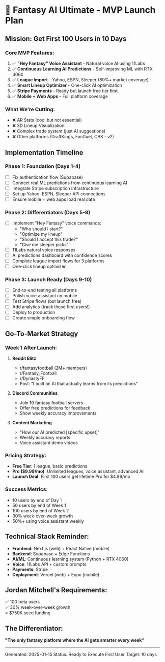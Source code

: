 # 🚀 Fantasy AI Ultimate - MVP Launch Plan

## Mission: Get First 100 Users in 10 Days

### Core MVP Features:
1. ✅ **"Hey Fantasy" Voice Assistant** - Natural voice AI using 11Labs
2. ✅ **Continuous Learning AI Predictions** - Self-improving ML with RTX 4060
3. ✅ **League Import** - Yahoo, ESPN, Sleeper (80%+ market coverage)
4. ✅ **Smart Lineup Optimizer** - One-click AI optimization
5. ✅ **Stripe Payments** - Ready but launch free tier first
6. ✅ **Mobile + Web Apps** - Full platform coverage

### What We're Cutting:
- ❌ AR Stats (cool but not essential)
- ❌ 3D Lineup Visualization  
- ❌ Complex trade system (just AI suggestions)
- ❌ Other platforms (DraftKings, FanDuel, CBS - v2)

## Implementation Timeline

### Phase 1: Foundation (Days 1-4)
- [ ] Fix authentication flow (Supabase)
- [ ] Connect real ML predictions from continuous learning AI
- [ ] Integrate Stripe subscription infrastructure
- [ ] Set up Yahoo, ESPN, Sleeper API connections
- [ ] Ensure mobile + web apps load real data

### Phase 2: Differentiators (Days 5-8)
- [ ] Implement "Hey Fantasy" voice commands:
  - "Who should I start?"
  - "Optimize my lineup"
  - "Should I accept this trade?"
  - "Give me sleeper picks"
- [ ] 11Labs natural voice responses
- [ ] AI predictions dashboard with confidence scores
- [ ] Complete league import flows for 3 platforms
- [ ] One-click lineup optimizer

### Phase 3: Launch Ready (Days 9-10)
- [ ] End-to-end testing all platforms
- [ ] Polish voice assistant on mobile
- [ ] Test Stripe flows (but launch free)
- [ ] Add analytics (track those first users!)
- [ ] Deploy to production
- [ ] Create simple onboarding flow

## Go-To-Market Strategy

### Week 1 After Launch:
1. **Reddit Blitz**
   - r/fantasyfootball (2M+ members)
   - r/Fantasy_Football  
   - r/DynastyFF
   - Post: "I built an AI that actually learns from its predictions"

2. **Discord Communities**
   - Join 10 fantasy football servers
   - Offer free predictions for feedback
   - Show weekly accuracy improvements

3. **Content Marketing**
   - "How our AI predicted [specific upset]"
   - Weekly accuracy reports
   - Voice assistant demo videos

### Pricing Strategy:
- **Free Tier**: 1 league, basic predictions
- **Pro ($9.99/mo)**: Unlimited leagues, voice assistant, advanced AI
- **Launch Deal**: First 100 users get lifetime Pro for $4.99/mo

### Success Metrics:
- 10 users by end of Day 1
- 50 users by end of Week 1  
- 100 users by end of Week 2
- 30% week-over-week growth
- 50%+ using voice assistant weekly

## Technical Stack Reminder:
- **Frontend**: Next.js (web) + React Native (mobile)
- **Backend**: Supabase + Edge Functions
- **AI/ML**: Continuous learning system (Python + RTX 4060)
- **Voice**: 11Labs API + custom prompts
- **Payments**: Stripe
- **Deployment**: Vercel (web) + Expo (mobile)

## Jordan Mitchell's Requirements:
✅ 100 beta users  
✅ 30% week-over-week growth  
= $750K seed funding

## The Differentiator:
**"The only fantasy platform where the AI gets smarter every week"**

---

Generated: 2025-01-15
Status: Ready to Execute
First User Target: 10 days